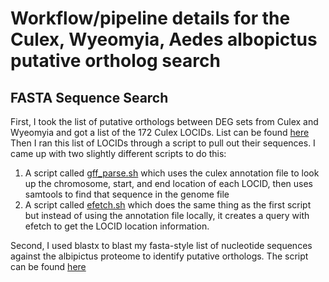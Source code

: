# Workflow/pipeline details for the Culex, Wyeomyia, Aedes albopictus putative ortholog search

## FASTA Sequence Search
First, I took the list of putative orthologs between DEG sets from Culex and Wyeomyia and got a list of the 172 Culex LOCIDs. List can be found [here](https://github.com/samstur/Culex_Wy_Ortholog_Search/blob/main/Combined_Wyeomyia_Culex_DEGs.csv)
Then I ran this list of LOCIDs through a script to pull out their sequences. I came up with two slightly different scripts to do this:
1) A script called [gff_parse.sh](https://github.com/samstur/Culex_Wy_Ortholog_Search/blob/main/gff_parse.sh) which uses the culex annotation file to look up the chromosome, start, and end location of each LOCID, then uses samtools to find that sequence in the genome file
2) A script called [efetch.sh](https://github.com/samstur/Culex_Wy_Ortholog_Search/blob/main/efetch.sh) which does the same thing as the first script but instead of using the annotation file locally, it creates a query with efetch to get the LOCID location information.

Second, I used blastx to blast my fasta-style list of nucleotide sequences against the albipictus proteome to identify putative orthologs. The script can be found [here](https://github.com/samstur/Culex_Wy_Ortholog_Search/blob/main/blastx_search.sh)
